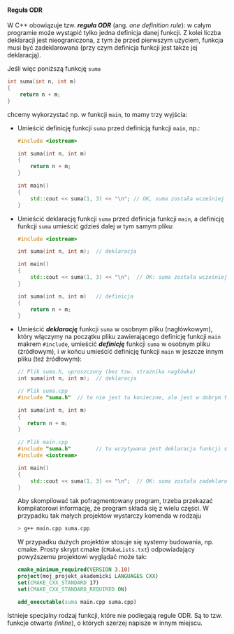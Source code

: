 #### Reguła ODR

W C++ obowiązuje tzw. ***reguła ODR*** (ang. *one definition rule*): w całym programie może wystąpić tylko jedna definicja danej funkcji. Z kolei liczba deklaracji jest nieograniczona, z tym że przed pierwszym użyciem, funkcja musi być zadeklarowana (przy czym definicja funkcji jest także jej deklaracją). 

Jeśli więc poniższą funkcję `suma` 

```c++
int suma(int n, int m)
{
    return n + m;
}
```

chcemy wykorzystać np. w funkcji `main`, to mamy trzy wyjścia:

- Umieścić definicję funkcji `suma` przed definicją funkcji `main`, np.:

  ```c++
  #include <iostream>
  
  int suma(int n, int m)
  {
      return n + m;
  }
  
  int main()
  {
      std::cout << suma(1, 3) << "\n"; // OK, suma została wcześniej zadeklarowana
  }
  ```

- Umieścić deklarację funkcji `suma` przed definicja funkcji `main`, a definicję funkcji `suma` umieścić gdzieś dalej w tym samym pliku:

  ```c++
  #include <iostream>
  
  int suma(int n, int m);  // deklaracja
  
  int main()
  {
      std::cout << suma(1, 3) << "\n";  // OK: suma została wcześniej zadeklarowana
  }
  
  int suma(int n, int m)   // definicja
  {
      return n + m;
  }
  ```

- Umieścić ***deklarację*** funkcji `suma` w osobnym pliku (nagłówkowym), który włączymy na początku pliku zawierającego definicję funkcji `main` makrem `#include`, umieścić ***definicję*** funkcji `suma` w osobnym pliku (źródłowym), i w końcu umieścić definicję funkcji `main`  w jeszcze innym pliku (też źródłowym):

  ```c++
  // Plik suma.h, uproszczony (bez tzw. strażnika nagłówka)
  int suma(int n, int m);  // deklaracja
  ```

   ```c++
  // Plik suma.cpp
  #include "suma.h"  // to nie jest tu konieczne, ale jest w dobrym tonie
  
  int suma(int n, int m)
  {
      return n + m;
  }
   ```

  ```c++
  // Plik main.cpp
  #include "suma.h"        // tu wczytywana jest deklaracja funkcji suma
  #include <iostream>
  
  int main()
  {
      std::cout << suma(1, 3) << "\n";  // OK: suma została zadeklarowana
  }
  ```
  
  Aby skompilować tak pofragmentowany program, trzeba przekazać kompilatorowi informację, że program składa się z wielu części. W przypadku tak małych projektów wystarczy komenda w rodzaju 
  
  ```bash 
  > g++ main.cpp suma.cpp
  ```
  
  W przypadku dużych projektów stosuje się systemy budowania, np. cmake. Prosty skrypt cmake (`CMakeLists.txt`) odpowiadający powyższemu projektowi wyglądać może tak:
  
  ```cmake
  cmake_minimum_required(VERSION 3.10)
  project(moj_projekt_akademicki LANGUAGES CXX)
  set(CMAKE_CXX_STANDARD 17)
  set(CMAKE_CXX_STANDARD_REQUIRED ON)
  
  add_executable(suma main.cpp suma.cpp)
  ```

Istnieje specjalny rodzaj funkcji, które nie podlegają regule ODR. Są to tzw. funkcje otwarte *(inline*), o których szerzej napisze w innym miejscu.  